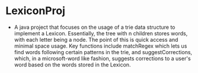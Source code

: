 # LexiconProj

* A java project that focuses on the usage of a trie data structure to implement a Lexicon. Essentially, the tree with n children stores words, with each letter being a node. The point of this is quick access and minimal space usage. Key functions include matchRegex which lets us find words following certain patterns in the trie, and suggestCorrections, which, in a microsoft-word like fashion, suggests corrections to a user's word based on the words stored in the Lexicon.

